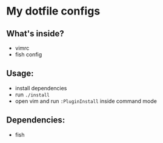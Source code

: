 # My dotfile configs

## What's inside?

- vimrc
- fish config

## Usage:

- install dependencies
- run ```./install```
- open vim and run ```:PluginInstall``` inside command mode

## Dependencies:

- fish

